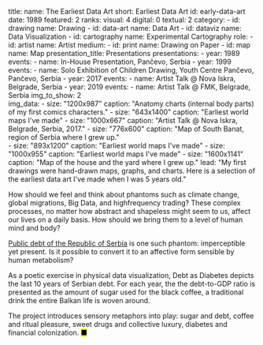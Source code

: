 title: 
    name: The Earliest Data Art
    short: Earliest Data Art
id: early-data-art
date: 1989
featured: 2
ranks:
    visual: 4
    digital: 0
    textual: 2
category: 
    - id: drawing
      name: Drawing
    - id: data-art
      name: Data Art
    - id: dataviz
      name: Data Visualization
    - id: cartography
      name: Experimental Cartography
role:
    - id: artist
      name: Artist
medium:
    - id: print
      name: Drawing on Paper
    - id: map
      name: Map
presentation_title: Presentations
presentations:
    - year: 1989
      events:
        - name: In-House Presentation, Pančevo, Serbia
    - year: 1999
      events:
        - name: Solo Exhibition of Children Drawing, Youth Centre Pančevo, Pančevo, Serbia
    - year: 2017
      events:
        - name: Artist Talk @ Nova Iskra, Belgrade, Serbia
    - year: 2019
      events:
        - name: Artist Talk @ FMK, Belgrade, Serbia
img_to_show: 2       
img_data:
    - size: "1200x987"
      caption: "Anatomy charts (internal body parts) of my first comics characters."
    - size: "643x1400"
      caption: "Earliest world maps I've made"
    - size: "1000x667"
      caption: "Artist Talk @ Nova Iskra, Belgrade, Serbia, 2017."
    - size: "776x600"
      caption: "Map of South Banat, region of Serbia where I grew up."       
    - size: "893x1200"
      caption: "Earliest world maps I've made"
    - size: "1000x955"
      caption: "Earliest world maps I've made"
    - size: "1600x1141"
      caption: "Map of the house and the yard where I grew up."
lead: "My first drawings were hand-drawn maps, graphs, and charts. Here is a selection of the earliest data art I've made when I was 5 years old."

How should we feel and think about phantoms such as climate change, global migrations, Big Data, and highfrequency trading? These complex processes, no matter how abstract and shapeless might seem to us, affect our lives on a daily basis. How should we bring them to a level of human mind and body?  

<a href='http://www.javnidug.gov.rs/eng/default.asp' target="_blank">Public debt of the Republic of Serbia</a> is one such phantom: imperceptible yet present. Is it possible to convert it to an affective form sensible by human metabolism? 

As a poetic exercise in physical data visualization, Debt as Diabetes depicts the last 10 years of Serbian debt. For each year, the the debt-to-GDP ratio is presented as the amount of sugar used for the black coffee, a traditional drink the entire Balkan life is woven around. 

The project introduces sensory metaphors into play: sugar and debt, coffee and ritual pleasure, sweet drugs and collective luxury, diabetes and financial colonization. <mark>&#9632;</mark>